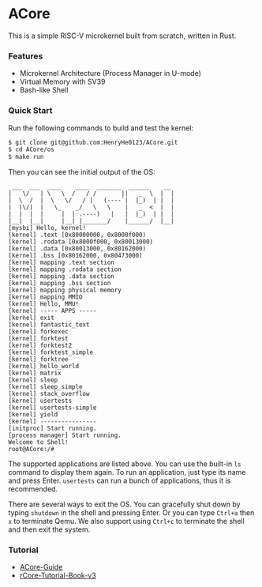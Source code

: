 # ACore

This is a simple RISC-V microkernel built from scratch, written in Rust.

### Features

- Microkernel Architecture (Process Manager in U-mode)
- Virtual Memory with SV39
- Bash-like Shell

### Quick Start

Run the following commands to build and test the kernel:

```bash
$ git clone git@github.com:HenryHe0123/ACore.git
$ cd ACore/os
$ make run
```

Then you can see the initial output of the OS:

```
 ___  ___  ____    ____  _______  ______    __
|   \/   | \   \  /   / /       ||   _  \  |  |
|  \  /  |  \   \/   / |   (----`|  |_)  | |  |
|  |\/|  |   \_    _/   \   \    |   _  <  |  |
|  |  |  |     |  | .----)   |   |  |_)  | |  |
|__|  |__|     |__| |_______/    |______/  |__|
[mysbi] Hello, kernel!
[kernel] .text [0x80000000, 0x8000f000)
[kernel] .rodata [0x8000f000, 0x80013000)
[kernel] .data [0x80013000, 0x80162000)
[kernel] .bss [0x80162000, 0x80473000)
[kernel] mapping .text section
[kernel] mapping .rodata section
[kernel] mapping .data section
[kernel] mapping .bss section
[kernel] mapping physical memory
[kernel] mapping MMIO
[kernel] Hello, MMU!
[kernel] ----- APPS -----
[kernel] exit
[kernel] fantastic_text
[kernel] forkexec
[kernel] forktest
[kernel] forktest2
[kernel] forktest_simple
[kernel] forktree
[kernel] hello_world
[kernel] matrix
[kernel] sleep
[kernel] sleep_simple
[kernel] stack_overflow
[kernel] usertests
[kernel] usertests-simple
[kernel] yield
[kernel] ----------------
[initproc] Start running.
[process manager] Start running.
Welcome to Shell!
root@ACore:/# 
```

The supported applications are listed above. You can use the built-in `ls` command to display them again. To run an application, just type its name and press Enter. `usertests` can run a bunch of applications, thus it is recommended.

There are several ways to exit the OS. You can gracefully shut down by typing `shutdown` in the shell and pressing Enter. Or you can type `Ctrl+a` then `x` to terminate Qemu. We also support using `Ctrl+c` to terminate the shell and then exit the system.

### Tutorial

- [ACore-Guide](https://acore-guide.sjtu.app)
- [rCore-Tutorial-Book-v3](https://rcore-os.cn/rCore-Tutorial-Book-v3)
